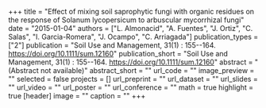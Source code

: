 +++
title = "Effect of mixing soil saprophytic fungi with organic residues on the response of Solanum lycopersicum to arbuscular mycorrhizal fungi"
date = "2015-01-04"
authors = ["L. Almonacid", "A. Fuentes", "J. Ortiz", "C. Salas", "I. Garcia-Romera", "J. Ocampo", "C. Arriagada"]
publication_types = ["2"]
publication = "Soil Use and Management, 31(1) : 155--164. https://doi.org/10.1111/sum.12160"
publication_short = "Soil Use and Management, 31(1) : 155--164. https://doi.org/10.1111/sum.12160"
abstract = "(Abstract not available)"
abstract_short = ""
url_code = ""
image_preview = ""
selected = false
projects = []
url_preprint = ""
url_dataset = ""
url_slides = ""
url_video = ""
url_poster = ""
url_conference = ""
math = true
highlight = true
[header]
image = ""
caption = ""
+++
